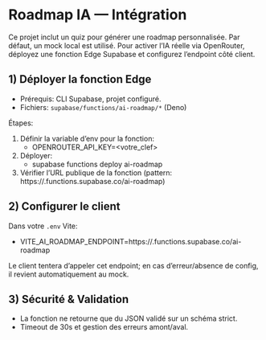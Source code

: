 # Roadmap IA — Intégration

Ce projet inclut un quiz pour générer une roadmap personnalisée. Par défaut, un mock local est utilisé. Pour activer l’IA réelle via OpenRouter, déployez une fonction Edge Supabase et configurez l’endpoint côté client.

## 1) Déployer la fonction Edge

- Prérequis: CLI Supabase, projet configuré.
- Fichiers: `supabase/functions/ai-roadmap/*` (Deno)

Étapes:
1. Définir la variable d’env pour la fonction:
   - OPENROUTER_API_KEY=<votre_clef>
2. Déployer:
   - supabase functions deploy ai-roadmap
3. Vérifier l’URL publique de la fonction (pattern: https://<project>.functions.supabase.co/ai-roadmap)

## 2) Configurer le client

Dans votre `.env` Vite:
- VITE_AI_ROADMAP_ENDPOINT=https://<project>.functions.supabase.co/ai-roadmap

Le client tentera d’appeler cet endpoint; en cas d’erreur/absence de config, il revient automatiquement au mock.

## 3) Sécurité & Validation

- La fonction ne retourne que du JSON validé sur un schéma strict.
- Timeout de 30s et gestion des erreurs amont/aval.
